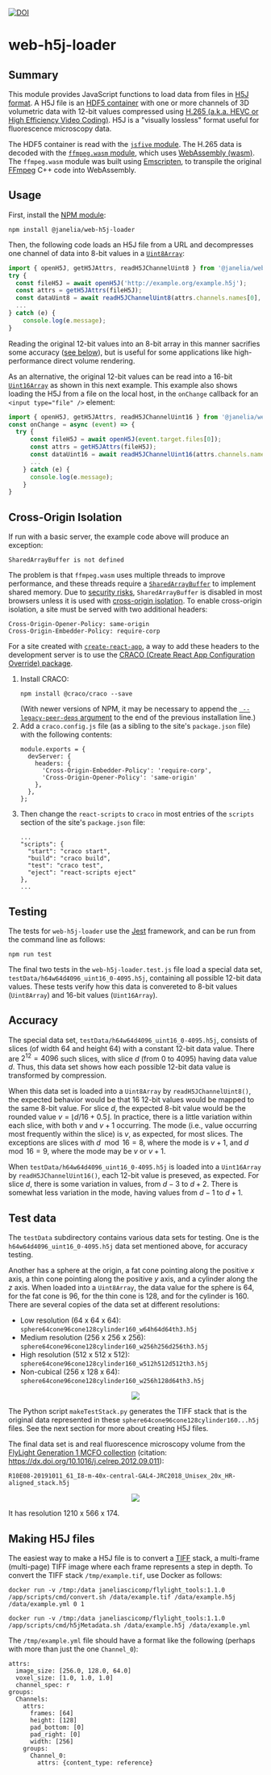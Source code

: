 [![DOI](https://zenodo.org/badge/482910945.svg)](https://zenodo.org/doi/10.5281/zenodo.6772505)

# web-h5j-loader

## Summary

This module provides JavaScript functions to load data from files in [H5J format](https://github.com/JaneliaSciComp/workstation/blob/master/docs/H5JFileFormat.md).  A H5J file is an [HDF5 container](https://www.hdfgroup.org/solutions/hdf5/) with one or more channels of 3D volumetric data with 12-bit values compressed using [H.265 (a.k.a. HEVC or High Efficiency Video Coding)](https://en.wikipedia.org/wiki/High_Efficiency_Video_Coding).  H5J is a "visually lossless" format useful for fluorescence microscopy data.

The HDF5 container is read with the [`jsfive` module](https://www.npmjs.com/package/jsfive).  The H.265 data is decoded with the [`ffmpeg.wasm` module](https://github.com/ffmpegwasm/ffmpeg.wasm), which uses [WebAssembly (wasm)](https://webassembly.org).  The `ffmpeg.wasm` module was built using [Emscripten](https://emscripten.org), to transpile the original [FFmpeg](https://ffmpeg.org) C++ code into WebAssembly.

## Usage

First, install the [NPM module](https://www.npmjs.com/package/@janelia/web-h5j-loader):
```
npm install @janelia/web-h5j-loader
```
Then, the following code loads an H5J file from a URL and decompresses one channel of data into 8-bit values in a [`Uint8Array`](https://developer.mozilla.org/en-US/docs/Web/JavaScript/Reference/Global_Objects/Uint8Array):
```javascript
import { openH5J, getH5JAttrs, readH5JChannelUint8 } from '@janelia/web-h5j-loader';
try {
  const fileH5J = await openH5J('http://example.org/example.h5j');
  const attrs = getH5JAttrs(fileH5J);
  const dataUint8 = await readH5JChannelUint8(attrs.channels.names[0], fileH5J);
  ...
} catch (e) {
    console.log(e.message);
}
```
Reading the original 12-bit values into an 8-bit array in this manner sacrifies some accuracy ([see below](#accuracy)), but is useful for some applications like high-performance direct volume rendering.

As an alternative, the original 12-bit values can be read into a 16-bit [`Uint16Array`](https://developer.mozilla.org/en-US/docs/Web/JavaScript/Reference/Global_Objects/Uint16Array) as shown in this next example.  This example also shows loading the H5J from a file on the local host, in the `onChange` callback for an `<input type="file" />` element:
```javascript
import { openH5J, getH5JAttrs, readH5JChannelUint16 } from '@janelia/web-h5j-loader';
const onChange = async (event) => {
  try {
      const fileH5J = await openH5J(event.target.files[0]);
      const attrs = getH5JAttrs(fileH5J);
      const dataUint16 = await readH5JChannelUint16(attrs.channels.names[0], fileH5J);
      ...
    } catch (e) {
      console.log(e.message);
    }
}  
```

## Cross-Origin Isolation

If run with a basic server, the example code above will produce an exception:
```
SharedArrayBuffer is not defined
```
The problem is that `ffmpeg.wasm` uses multiple threads to improve performance, and these threads require a [`SharedArrayBuffer`](https://developer.mozilla.org/en-US/docs/Web/JavaScript/Reference/Global_Objects/SharedArrayBuffer) to implement shared memory.  Due to [security risks](https://developer.mozilla.org/en-US/docs/Web/JavaScript/Reference/Global_Objects/SharedArrayBuffer#security_requirements), `SharedArrayBuffer` is disabled in most browsers unless it is used with [cross-origin isolation](https://web.dev/cross-origin-isolation-guide).  To enable cross-origin isolation, a site must be served with two additional headers:
```
Cross-Origin-Opener-Policy: same-origin
Cross-Origin-Embedder-Policy: require-corp
```
For a site created with [`create-react-app`](https://create-react-app.dev/), a way to add these headers to the development server is to use the [CRACO (Create React App Configuration Override) package](https://github.com/gsoft-inc/craco).  
1. Install CRACO:
    ```
    npm install @craco/craco --save
    ```
    (With newer versions of NPM, it may be necessary to append the [` --legacy-peer-deps` argument](https://stackoverflow.com/questions/66239691/what-does-npm-install-legacy-peer-deps-do-exactly-when-is-it-recommended-wh) to the end of the previous installation line.)
2. Add a `craco.config.js` file (as a sibling to the site's `package.json` file) with the following contents:
    ```
    module.exports = {
      devServer: {
        headers: {
          'Cross-Origin-Embedder-Policy': 'require-corp',
          'Cross-Origin-Opener-Policy': 'same-origin'
        },
      },
    };
    ```
3. Then change the `react-scripts` to `craco` in most entries of the `scripts` section of the site's `package.json` file:
    ```
    ...
    "scripts": {
      "start": "craco start",
      "build": "craco build",
      "test": "craco test",
      "eject": "react-scripts eject"
    },
    ...
    ```

## Testing

The tests for `web-h5j-loader` use the [Jest](https://jestjs.io) framework, and can be run from the command line as follows:
```
npm run test
```
The final two tests in the `web-h5j-loader.test.js` file load a special data set, `testData/h64w64d4096_uint16_0-4095.h5j`, containing all possible 12-bit data values.  These tests verify how this data is convereted to 8-bit values (`Uint8Array`) and 16-bit values (`Uint16Array`).

## Accuracy

The special data set, `testData/h64w64d4096_uint16_0-4095.h5j`, consists of slices (of width 64 and height 64) with a constant 12-bit data value.  There are $2^{12} = 4096$ such slices, with slice $d$ (from 0 to 4095) having data value $d$.  Thus, this data set shows how each possible 12-bit data value is transformed by compression.

When this data set is loaded into a `Uint8Array` by `readH5JChannelUint8()`, the expected behavior would be that 16 12-bit values would be mapped to the same 8-bit value.  For slice $d$, the expected 8-bit value would be the rounded value $v = \lfloor d / 16 + 0.5 \rfloor$.  In practice, there is a little variation within each slice, with both $v$ and $v+1$ occurring.  The mode (i.e., value occurring most frequently within the slice) is $v$, as expected, for most slices.  The exceptions are slices with $d \mod 16 = 8$, where the mode is $v+1$, and $d \mod 16 = 9$, where the mode may be $v$ or $v+1$.

When `testData/h64w64d4096_uint16_0-4095.h5j` is loaded into a `Uint16Array` by `readH5JChannelUint16()`, each 12-bit value is preseved, as expected.  For slice $d$, there is some variation in values, from $d-3$ to $d+2$.  There is somewhat less variation in the mode, having values from $d-1$ to $d+1$.

## Test data

The `testData` subdirectory contains various data sets for testing.  One is the `h64w64d4096_uint16_0-4095.h5j` data set mentioned above, for accuracy testing.

Another has a sphere at the origin, a fat cone pointing along the positive $x$ axis, a thin cone pointing along the positive $y$ axis, and a cylinder along the $z$ axis.  When loaded into a `Uint8Array`, the data value for the sphere is 64, for the fat cone is 96, for the thin cone is 128, and for the cylinder is 160.  There are several copies of the data set at different resolutions:
* Low resolution (64 x 64 x 64): `sphere64cone96cone128cylinder160_w64h64d64th3.h5j`
* Medium resolution (256 x 256 x 256):
`sphere64cone96cone128cylinder160_w256h256d256th3.h5j`
* High resolution (512 x 512 x 512):
`sphere64cone96cone128cylinder160_w512h512d512th3.h5j`
* Non-cubical (256 x 128 x 64): `sphere64cone96cone128cylinder160_w256h128d64th3.h5j`

<p align="center">
<img src="testData/sphere64cone96cone128cylinder160_w256h256d256th3.png">
</p>

The Python script `makeTestStack.py` generates the TIFF stack that is the original data represented in these `sphere64cone96cone128cylinder160...h5j` files.  See the next section for more about creating H5J files.

The final data set is and real fluorescence microscopy volume from 
 the [FlyLight Generation 1 MCFO collection](https://gen1mcfo.janelia.org/cgi-bin/gen1mcfo.cgi) (citation: https://dx.doi.org/10.1016/j.celrep.2012.09.011):

`R10E08-20191011_61_I8-m-40x-central-GAL4-JRC2018_Unisex_20x_HR-aligned_stack.h5j` 
<p align="center">
<img src="testData/R10E08-20191011_61_I8-m-40x-central-GAL4-JRC2018_Unisex_20x_HR-aligned_stack.png">
</p>

It has resolution 1210 x 566 x 174.

## Making H5J files

The easiest way to make a H5J file is to convert a [TIFF](https://en.wikipedia.org/wiki/TIFF) stack, a multi-frame (multi-page) TIFF image where each frame represents a step in depth.  To convert the TIFF stack `/tmp/example.tif`, use Docker as follows:
```
docker run -v /tmp:/data janeliascicomp/flylight_tools:1.1.0 /app/scripts/cmd/convert.sh /data/example.tif /data/example.h5j /data/example.yml 0 1

docker run -v /tmp:/data janeliascicomp/flylight_tools:1.1.0 /app/scripts/cmd/h5jMetadata.sh /data/example.h5j /data/example.yml
```

The `/tmp/example.yml` file should have a format like the following (perhaps with more than just the one `Channel_0`):
```
attrs:
  image_size: [256.0, 128.0, 64.0]
  voxel_size: [1.0, 1.0, 1.0]
  channel_spec: r
groups:
  Channels:
    attrs:
      frames: [64]
      height: [128]
      pad_bottom: [0]
      pad_right: [0]
      width: [256]
    groups:
      Channel_0:
        attrs: {content_type: reference}
```
